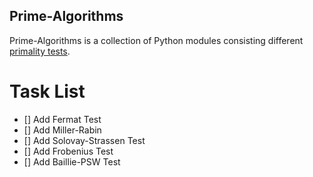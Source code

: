 ## Prime-Algorithms
  Prime-Algorithms is a collection of Python modules consisting different [primality tests](https://en.wikipedia.org/wiki/Primality_test). 
  
# Task List
  - [] Add Fermat Test
  - [] Add Miller-Rabin 
  - [] Add Solovay-Strassen Test
  - [] Add Frobenius Test
  - [] Add Baillie-PSW Test
